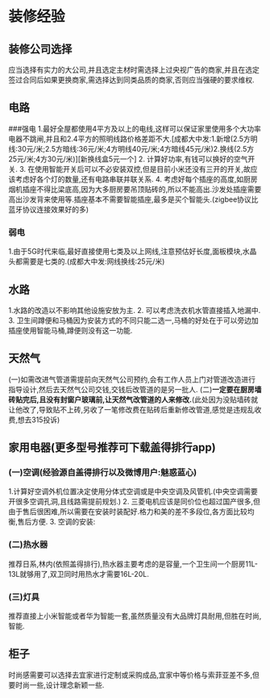 # **装修经验**


## **装修公司选择**
应当选择有实力的大公司,并且选定主材时需选择上过央视广告的商家,并且在选定签过合同后如果更换商家,需选择达到同类品质的商家,否则应当强硬的要求维权.

## __电路__
###强电
1.最好全屋都使用4平方及以上的电线,这样可以保证家里使用多个大功率电器不跳闸,并且和2.4平方的照明线路价格差距不大.[成都大中发:1.新增(2.5方明线:30元/米;2.5方暗线:36元/米;4方明线40元/米;4方暗线45元/米)2.换线(2.5方25元/米;4方30元/米)][新换线盒5元一个]
2. 计算好功率,有钱可以换好的空气开关.
3. 在使用智能开关后可以不必安装双控,但是目前小米还没有三开的开关,故应该考虑好各个灯的数量,还有电路串联并联关系.
4. 考虑好每个插座的高度,如厨房烟机插座不得比梁底高,因为大多厨房要吊顶贴砖的,所以不能高出.沙发处插座需要高出沙发背来使用等.插座基本不需要智能插座,最多是买个智能头.(zigbee协议比蓝牙协议连接效果好的多)
### 弱电
1.由于5G时代来临,最好直接使用七类及以上网线,注意预估好长度,面板模块,水晶头都需要是七类的.(成都大中发:网线换线:25元/米)

## __水路__
1.水路的改造以不影响其他设施安放为主.
2. 可以考虑洗衣机水管直接插入地漏中.	
3. 卫生间蹲便和马桶因为安装方式的不同只能二选一,马桶的好处在于可以旁边加插座使用智能马桶,蹲便则没有这一功能.

## **天然气**
(一)如需改进气管道需提前向天然气公司预约,会有工作人员上门对管道改造进行指导设计,然后去天然气公司交钱,交钱后改管道的是另一批人.
(二)**一定要在厨房墙砖贴完后,且没有封窗户玻璃前,让天然气改管道的人来修改.**(此处因为没贴墙砖就让他改了,导致贴不上砖,另收了一笔修改费在贴砖后重新修改管道,感觉是违规乱收费,想去315投诉)

## **家用电器**(更多型号推荐可下载盖得排行app)
### (一)空调(经验源自盖得排行以及微博用户:魅惑蓝心)
1.计算好空调外机位置决定使用分体式空调或是中央空调及风管机.(中央空调需要开很多空调孔洞,且线路需提前规划.)
2. 三菱电机应该是同价位也超过国产很多,但由于售后很困难,所以需要在安装时装配好.格力和美的差不多段位,各方面比较均衡,售后方便.
3. 空调的安装:

### (二)热水器
推荐日系,林内(依照盖得排行),热水器主要考虑的是容量,一个卫生间一个厨房11L-13L就够用了,双卫同时用热水才需要16L-20L.

### (三)灯具
推荐直接上小米智能或者华为智能一套,虽然质量没有大品牌灯具耐用,但胜在时尚,智能.

## **柜子**
时尚感需要可以选择去宜家进行定制或采购成品,宜家中等价格与索菲亚差不多,但要时尚一些,设计理念新颖一些.